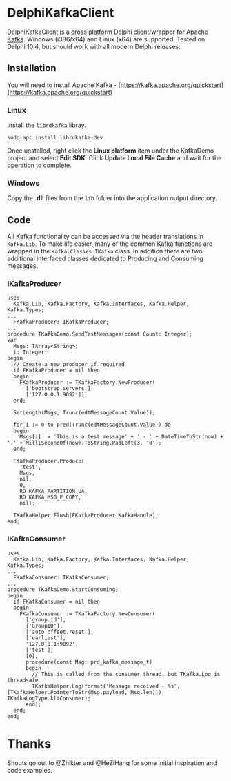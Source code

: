 



# DelphiKafkaClient

DelphiKafkaClient is a cross platform Delphi client/wrapper for Apache [Kafka](https://github.com/edenhill/librdkafka). Windows (i386/x64) and Linux (x64) are supported. Tested on Delphi 10.4, but should work with all modern Delphi releases.

## Installation
You will need to install Apache Kafka - [https://kafka.apache.org/quickstart](https://kafka.apache.org/quickstart)

### Linux
Install the `librdkafka` libray.

    sudo apt install librdkafka-dev
    
Once unstalled, right click the **Linux platform** item under the KafkaDemo project and select **Edit SDK**. Click **Update Local File Cache** and wait for the operation to complete.

### Windows
Copy the **.dll** files from the `lib` folder into the application output directory.

##  Code
All Kafka functionality can be accessed via the header translations in `Kafka.Lib`. To make life easier, many of the common Kafka functions are wrapped in the `Kafka.Classes.TKafka` class.
In addition there are two additional interfaced classes dedicated to Producing and Consuming messages.
### IKafkaProducer

    uses
      Kafka.Lib, Kafka.Factory, Kafka.Interfaces, Kafka.Helper, Kafka.Types;
    ... 
      FKafkaProducer: IKafkaProducer;
    ... 
    procedure TKafkaDemo.SendTestMessages(const Count: Integer);
    var
      Msgs: TArray<String>;
      i: Integer;
    begin
      // Create a new producer if required 
      if FKafkaProducer = nil then
      begin
        FKafkaProducer := TKafkaFactory.NewProducer(
          ['bootstrap.servers'],
          ['127.0.0.1:9092']);
      end;
    
      SetLength(Msgs, Trunc(edtMessageCount.Value));
    
      for i := 0 to pred(Trunc(edtMessageCount.Value)) do
      begin
        Msgs[i] := 'This is a test message' + ' - ' + DateTimeToStr(now) + '.' + MilliSecondOf(now).ToString.PadLeft(3, '0');
      end;
    
      FKafkaProducer.Produce(
        'test',
        Msgs,
        nil,
        0,
        RD_KAFKA_PARTITION_UA,
        RD_KAFKA_MSG_F_COPY,
        nil);
    
      TKafkaHelper.Flush(FKafkaProducer.KafkaHandle);      
    end;

### IKafkaConsumer
    uses
      Kafka.Lib, Kafka.Factory, Kafka.Interfaces, Kafka.Helper, Kafka.Types;
    ...  
      FKafkaConsumer: IKafkaConsumer;
    ... 
    procedure TKafkaDemo.StartConsuming;
    begin
      if FKafkaConsumer = nil then
      begin
        FKafkaConsumer := TKafkaFactory.NewConsumer(
          ['group.id'],
          ['GroupID'],
          ['auto.offset.reset'],
          ['earliest'],
          '127.0.0.1:9092',
          ['test'],
          [0],
          procedure(const Msg: prd_kafka_message_t)
          begin
            // This is called from the consumer thread, but TKafka.Log is threadsafe
            TKafkaHelper.Log(format('Message received - %s', [TKafkaHelper.PointerToStr(Msg.payload, Msg.len)]), TKafkaLogType.kltConsumer);
          end);
      end;
    end;

# Thanks
Shouts go out to @Zhikter and @HeZiHang for some initial inspiration and code examples.
